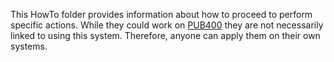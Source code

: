 This HowTo folder provides information about how to proceed to perform specific actions. While they could work on [PUB400](https://pub400.com) they are not necessarily linked to using this system. Therefore, anyone can apply them on their own systems.
